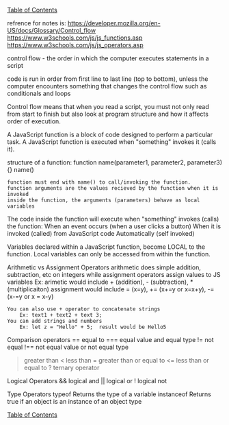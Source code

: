 [Table of Contents](https://jon-gitter.github.io/reading-notes/)

refrence for notes is: https://developer.mozilla.org/en-US/docs/Glossary/Control_flow
https://www.w3schools.com/js/js_functions.asp
https://www.w3schools.com/js/js_operators.asp

control flow - the order in which the computer executes statements in a script

code is run in order from first line to last line (top to bottom), unless the computer encounters something that changes the control flow such as conditionals and loops

Control flow means that when you read a script, you must not only read from start to finish but also look at program structure and how it affects order of execution.

A JavaScript function is a block of code designed to perform a particular task.
A JavaScript function is executed when "something" invokes it (calls it).

structure of a function:
    function name(parameter1, parameter2, parameter3){}
    name()

    function must end with name() to call/invoking the function.
    function arguments are the values recieved by the function when it is invoked
    inside the function, the arguments (parameters) behave as local variables

The code inside the function will execute when "something" invokes (calls) the function:
When an event occurs (when a user clicks a button)
When it is invoked (called) from JavaScript code
Automatically (self invoked)

Variables declared within a JavaScript function, become LOCAL to the function.
Local variables can only be accessed from within the function.

Arithmetic vs Assignment Operators
    arithmetic does simple addition, subtraction, etc on integers while assignment operators assign values to JS variables
    Ex: arimetic would include + (addition), - (subtraction), * (multiplicaiton)
        assignment would include = (x=y), += (x+=y or x=x+y), -= (x-=y or x = x-y)

    You can also use + operator to concatenate strings
        Ex: text1 + text2 + text 3;
    You can add strings and numbers
        Ex: let z = "Hello" + 5;  result would be Hello5

Comparison operators 
==	equal to
===	equal value and equal type
!=	not equal
!==	not equal value or not equal type
>	greater than
<	less than
>=	greater than or equal to
<=	less than or equal to
?	ternary operator

Logical Operators
&&	logical and
||	logical or
!	logical not

Type Operators
typeof	Returns the type of a variable
instanceof	Returns true if an object is an instance of an object type

[Table of Contents](https://jon-gitter.github.io/reading-notes/)